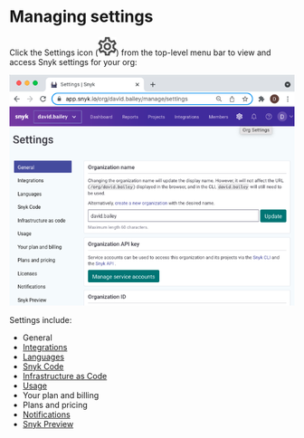 # Managing settings

Click the Settings icon (<img src="../../../.gitbook/assets/cog_icon.png" alt="" data-size="line">) from the top-level menu bar to view and access Snyk settings for your org:

![](../../../.gitbook/assets/Settings.png)

Settings include:

* General
* [Integrations](https://docs.snyk.io/integrations)
* [Languages](../../../products/snyk-open-source/language-and-package-manager-support/)
* [Snyk Code](https://docs.snyk.io/snyk-code)
* [Infrastructure as Code](https://docs.snyk.io/snyk-infrastructure-as-code)
* [Usage](https://docs.snyk.io/user-and-group-management/managing-settings/usage-page-details)
* Your plan and billing
* Plans and pricing
* [Notifications](../notifications.md)
* [Snyk Preview](snyk-preview.md)
